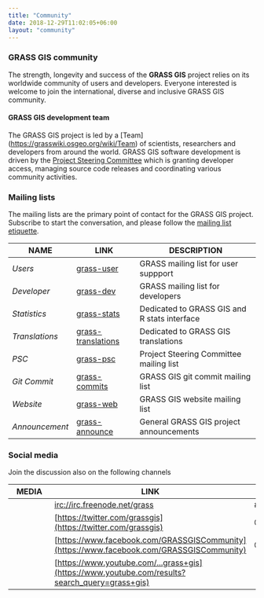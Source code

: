 ```yaml
---
title: "Community"
date: 2018-12-29T11:02:05+06:00
layout: "community"
---
```


### GRASS GIS community

The strength, longevity and success of the **GRASS GIS** project relies on its worldwide community of users and developers. Everyone interested is welcome to join the  international, diverse and inclusive GRASS GIS community.

<!--- 
#### GRASS GIS user groups

| <div style="width:70px">FLAG</div> | <div style="width:140px"> COUNTRY</div> | DESCRIPTION |
|------|---------|-------------|
| <span class="flag-icon flag-icon-ca"></span>  | Canada |  [ Ottawa GRASS User's Group](https://wiki.osgeo.org/index.php/Ottawa_Chapter)  |
| <span class="flag-icon flag-icon-cz"></span>  | Czech Rep. |  [Českésdružení uživatelů GISu GRASS](http://grass.fsv.cvut.cz/) |
| <span class="flag-icon flag-icon-de"></span>  | Germany |  [FOSSGIS e.V.](http://www.fossgis.de/) |
| <span class="flag-icon flag-icon-in"></span>  | India |  [OSGeo India local chapter](https://wiki.osgeo.org/index.php/India) |
| <span class="flag-icon flag-icon-it"></span>  | Italy |  [GFOSS.it](https://www.gfoss.it/) |
| <span class="flag-icon flag-icon-pl"></span>  | Poland |  [GRASS Poland](http://www.grass-gis.pl/) |
| <span class="flag-icon flag-icon-us"></span>  | USA |  [Los Angeles GRASS user group](http://www.meetup.com/Los-Angeles-Area-GRASS-Users-Group) |
\
--->

#### GRASS GIS development team

The GRASS GIS project is led by a [Team] (https://grasswiki.osgeo.org/wiki/Team) of scientists, researchers and developers from around the world. GRASS GIS software development is driven by the  [Project Steering Committee](https://trac.osgeo.org/grass/wiki/PSC) which is granting developer access, managing source code releases and coordinating various community activities.

### Mailing lists

<div class="alert rounded-0 alert-default">
The mailing lists are the primary point of contact for the GRASS GIS project. 
Subscribe to start the conversation, and please follow the <a href="grasswiki.osgeo.org/wiki/Mailing_list_etiquette" target="_blank">mailing list etiquette</a>.
</div>

| NAME | LINK | DESCRIPTION |
|------|---------|-------------|
| *Users*  |  [grass-user](https://lists.osgeo.org/mailman/listinfo/grass-user) | GRASS mailing list for user suppport |
| *Developer*  | [grass-dev](https://lists.osgeo.org/mailman/listinfo/grass-dev) | GRASS mailing list for developers |
| *Statistics*  | [grass-stats](https://lists.osgeo.org/mailman/listinfo/grass-stats)  | Dedicated to GRASS GIS and R stats interface |
| *Translations*  | [grass-translations](https://lists.osgeo.org/mailman/listinfo/grass-translations) | Dedicated to GRASS GIS translations |
| *PSC*  | [grass-psc](https://lists.osgeo.org/mailman/listinfo/grass-psc) | Project Steering Committee mailing list |
| *Git Commit*  | [grass-commits](https://lists.osgeo.org/mailman/listinfo/grass-commit) | GRASS GIS git commit mailing list |
| *Website*  | [grass-web](https://lists.osgeo.org/mailman/listinfo/grass-web) | GRASS GIS website mailing list |
| *Announcement*  |  [grass-announce](https://lists.osgeo.org/mailman/listinfo/grass-announce) | General GRASS GIS project announcements |

### Social media

<div class="alert rounded-0 alert-default">
Join the discussion also on the following channels
</div>

| <div style="width:70px">MEDIA</div> | LINK |  |
|------|---------|-------------|
| <i class="fa fa-terminal"></i> |  [irc://irc.freenode.net/grass](irc://irc.freenode.net/grass) | #grass |
| <i class="fa fa-twitter"></i> |  [https://twitter.com/grassgis](https://twitter.com/grassgis) | @GRASSGIS |
| <i class="fa fa-facebook"></i> |  [https://www.facebook.com/GRASSGISCommunity](https://www.facebook.com/GRASSGISCommunity) | @GRASSGISCommunity |
| <i class="fa fa-youtube"></i> |  [https://www.youtube.com/...grass+gis](https://www.youtube.com/results?search_query=grass+gis) |  |

